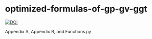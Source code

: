 # optimized-formulas-of-gp-gv-ggt

[![DOI](https://zenodo.org/badge/616971928.svg)](https://zenodo.org/badge/latestdoi/616971928)


Appendix A, Appendix B, and Functions.py
